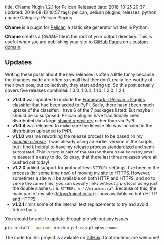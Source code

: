 title: CName Plugin 1.2.1 for Pelican Released
date: 2018-10-25 20:37
updated: 2019-08-18 10:57
tags: pelican, pelican plugins, releases, python, cname
Category: Pelican Plugins

**CName** is a plugin for [Pelican](http://docs.getpelican.com/),
a static site generator written in Python.

**CName** creates a *CNAME* file in the root of your output directory. This
is useful when you are publishing your site to
[GitHub Pages](https://pages.github.com/) on a
[custom domain](https://help.github.com/articles/using-a-custom-domain-with-github-pages/).

## Updates

<!-- PELICAN_BEGIN_SUMMARY -->

Writing these posts about the new releases is often a little funny because the
changes made are often so small that they don't really feel worthy of their own
post, but collectively, they start adding up. So this post actually covers five
releases combined: 1.0.3, 1.0.4, 1.1.0, 1.2.0, 1.2.1.

<!-- read more -->

- **v1.0.3** was updated to include the [Framework :: Pelican ::
  Plugins](https://pypi.org/search/?c=Framework+%3A%3A+Pelican+%3A%3A+Plugins)
  classifier that had been added to PyPI. Sadly, there hasn't been much uptake
  of the classifer: I have 6 of the 7 packages listed. But maybe I should be so
  surprised: Pelican plugins have traditionally been distributed via a large
  [shared repository](https://github.com/getpelican/pelican-plugins) rather
  than via PyPI.
- **v1.0.4** was released to make sure the license file was included in the
  distribution uploaded to PyPI.
- **v1.1.0** was me reworking the release process to be based on my
  *[minchin.releaser](https://github.com/MinchinWeb/minchin.releaser)*. I was
  already using an earlier version of the scripts, but I find it helpful to
  have my release process standardized and semi-automated. This in turn is part
  of the reason there have so many small releases: it's easy to do. So easy,
  that these last three releases were all pushed out today!
- **v1.2.0** added support for protocol-less `SITEURL` settings. I've been in
  the process (for some time now) of moving my site to HTTPS. However,
  sometimes a site will be available on both HTTP and HTTPS, and so to serve
  the same files, you can specify links without a protocol using just the
  double slashes: i.e. `SITEURL = "//minchin.ca"`. Because of this, the main
  part of my site (<https://minchin.ca>) is now available on both HTTP and
  HTTPS.
- **v1.2.1** limits some of the internal text replacements to try and avoid
  future bugs.

You should be able to update through pip without any issues

~~~~sh
pip install --upgrade minchin.pelican.plugins.cname
~~~~

The code for this project is available on
[GitHub](https://github.com/MinchinWeb/minchin.pelican.plugins.cname).
Contributions are welcome!
